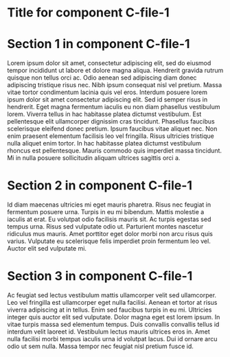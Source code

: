 # Title for component C-file-1

# Section 1 in component C-file-1
Lorem ipsum dolor sit amet, consectetur adipiscing elit, sed do eiusmod tempor incididunt ut labore et dolore magna aliqua. Hendrerit gravida rutrum quisque non tellus orci ac. Odio aenean sed adipiscing diam donec adipiscing tristique risus nec. Nibh ipsum consequat nisl vel pretium. Massa vitae tortor condimentum lacinia quis vel eros. Interdum posuere lorem ipsum dolor sit amet consectetur adipiscing elit. Sed id semper risus in hendrerit. Eget magna fermentum iaculis eu non diam phasellus vestibulum lorem. Viverra tellus in hac habitasse platea dictumst vestibulum. Est pellentesque elit ullamcorper dignissim cras tincidunt. Phasellus faucibus scelerisque eleifend donec pretium. Ipsum faucibus vitae aliquet nec. Non enim praesent elementum facilisis leo vel fringilla. Risus ultricies tristique nulla aliquet enim tortor. In hac habitasse platea dictumst vestibulum rhoncus est pellentesque. Mauris commodo quis imperdiet massa tincidunt. Mi in nulla posuere sollicitudin aliquam ultrices sagittis orci a.

# Section 2 in component C-file-1
Id diam maecenas ultricies mi eget mauris pharetra. Risus nec feugiat in fermentum posuere urna. Turpis in eu mi bibendum. Mattis molestie a iaculis at erat. Eu volutpat odio facilisis mauris sit. Ac turpis egestas sed tempus urna. Risus sed vulputate odio ut. Parturient montes nascetur ridiculus mus mauris. Amet porttitor eget dolor morbi non arcu risus quis varius. Vulputate eu scelerisque felis imperdiet proin fermentum leo vel. Auctor elit sed vulputate mi.

# Section 3 in component C-file-1
Ac feugiat sed lectus vestibulum mattis ullamcorper velit sed ullamcorper. Leo vel fringilla est ullamcorper eget nulla facilisi. Aenean et tortor at risus viverra adipiscing at in tellus. Enim sed faucibus turpis in eu mi. Ultricies integer quis auctor elit sed vulputate. Dolor magna eget est lorem ipsum. In vitae turpis massa sed elementum tempus. Duis convallis convallis tellus id interdum velit laoreet id. Vestibulum lectus mauris ultrices eros in. Amet nulla facilisi morbi tempus iaculis urna id volutpat lacus. Dui id ornare arcu odio ut sem nulla. Massa tempor nec feugiat nisl pretium fusce id.
